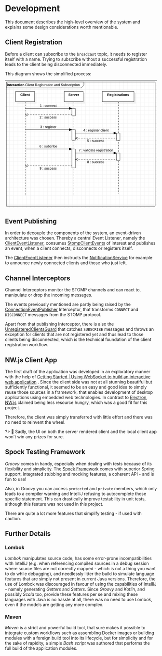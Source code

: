 # Development

This document describes the high-level overview of the system and explains some design considerations worth mentionable.

## Client Registration

Before a client can subscribe to the `broadcast` topic, it needs to register itself with a name. Trying to subscribe
without a successful registration leads to the client being disconnected immediately.

This diagram shows the simplified process:

![Client Registration](../assets/client-reg.png)

## Event Publishing

In order to decouple the components of the system, an event-driven architecture was chosen. Thereby a central Event
Listener, namely the [ClientEventListener](/apubsub/apidocs/com/github/jazzschmidt/apubsub/ClientEventListener.html),
consumes
[StompClientEvents](/apubsub/apidocs/com/github/jazzschmidt/apubsub/events/StompClientEvent.html) of interest and
publishes an event, when a client connects, disconnects or registers itself.

The [ClientEventListener](/apubsub/apidocs/com/github/jazzschmidt/apubsub/ClientEventListener.html) then instructs the
[NotificationService](/apubsub/apidocs/com/github/jazzschmidt/apubsub/NotificationService.html) for example to announce
newly connected clients and those who just left.

## Channel Interceptors

Channel Interceptors monitor the STOMP channels and can react to, manipulate or drop the incoming messages.

The events previously mentioned are partly being raised by
the [ConnectionEventPublisher](/apubsub/apidocs/com/github/jazzschmidt/apubsub/interceptor/ConnectionEventPublisher.html)
Interceptor, that transforms `CONNECT` and `DISCONNECT` messages from the STOMP protocol.

Apart from that publishing Interceptor, there is also
the [UnregisteredClientsGuard](/apubsub/apidocs/com/github/jazzschmidt/apubsub/interceptor/UnregisteredClientsGuard.html)
that catches `SUBSCRIBE` messages and throws an exception for clients that are not registered yet and thus lead to those
clients being disconnected, which is the technical foundation of the client registration workflow.

## NW.js Client App

The first draft of the application was developed in an exploratory manner with the help
of [Getting Started | Using WebSocket to build an interactive web application](https://spring.io/guides/gs/messaging-stomp-websocket/)
. Since the client side was not at all stunning beautiful but sufficiently functional, it seemed to be an easy and good
idea to simply reuse those sources in a framework, that enables development of desktop applications using embedded web
technologies. In contrast to [Electron](https://www.electronjs.org/), [NW.js](https://nwjs.io/) claimed being less
resource hungry, which was a good fit for this project.

Therefore, the client was simply transferred with little effort and there was no need to reinvent the wheel.

?> :clown_face: Sadly, the UI on both the server rendered client and the local client app won't win any prizes for sure.

## Spock Testing Framework

_Groovy_ comes in handy, especially when dealing with tests because of its flexibility and simplicity. The
[Spock Framework](https://spockframework.org/) comes with superior Spring support, integrated stubbing and mocking
features, a coherent API - and is fun to use!

Also, in Groovy you can access `protected` and  `private` members, which only leads to a compiler warning and IntelliJ
refusing to autocomplete those specific statement. This can drastically improve testability in unit tests, although this
feature was not used in this project.

There are quite a lot more features that simplify testing - if used with caution.

## Further Details

### Lombok

_Lombok_ manipulates source code, has some error-prone incompatibilities with IntelliJ (e.g. when referencing compiled
sources in a debug session where source files are not correctly mapped - which is not a thing you want to do while
debugging), and needlessly litter the build to simulate language features that are simply not present in current Java
versions. Therefore, the use of Lombok was discouraged in favour of using the capabilities of IntelliJ - namely
generating
_Getters_ and _Setters_. Since _Groovy_ and _Kotlin_, and possibly _Scala_ too, provide these features per se and mixing
these languages with Java is no hassle at all, there was no need to use Lombok, even if the models are getting any more
complex.

### Maven

_Maven_ is a strict and powerful build tool, that sure makes it possible to integrate custom workflows such as
assembling Docker images or building modules with a foreign build tool into its lifecycle, but for simplicity and for
the sake of rapidity, a simple _Bash script_ was authored that performs the full build of the application modules.
